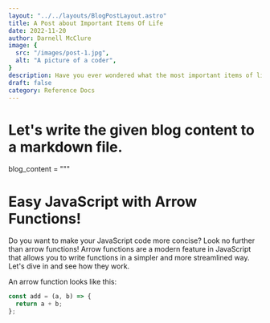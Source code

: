```yaml
---
layout: "../../layouts/BlogPostLayout.astro"
title: A Post about Important Items Of Life
date: 2022-11-20
author: Darnell McClure
image: {
  src: "/images/post-1.jpg",
  alt: "A picture of a coder",
}
description: Have you ever wondered what the most important items of life are? Well, wonder no more!
draft: false
category: Reference Docs
---
```


# Let's write the given blog content to a markdown file.

blog_content = """
# Easy JavaScript with Arrow Functions!

Do you want to make your JavaScript code more concise? Look no further than arrow functions! Arrow functions are a modern feature in JavaScript that allows you to write functions in a simpler and more streamlined way. Let's dive in and see how they work.

An arrow function looks like this:

```javascript
const add = (a, b) => {
  return a + b;
};
